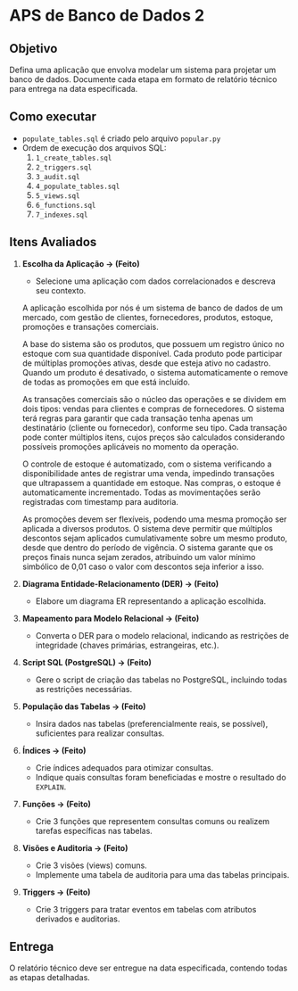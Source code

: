 # APS de Banco de Dados 2

## Objetivo
Defina uma aplicação que envolva modelar um sistema para projetar um banco de dados. Documente cada etapa em formato de relatório técnico para entrega na data especificada.

## Como executar
- `populate_tables.sql` é criado pelo arquivo `popular.py`
- Ordem de execução dos arquivos SQL:
   1. `1_create_tables.sql`
   2. `2_triggers.sql`
   3. `3_audit.sql`
   4. `4_populate_tables.sql`
   5. `5_views.sql`
   6. `6_functions.sql`
   7. `7_indexes.sql`

## Itens Avaliados

1. **Escolha da Aplicação -> (Feito)**  
   - Selecione uma aplicação com dados correlacionados e descreva seu contexto.

   A aplicação escolhida por nós é um sistema de banco de dados de um mercado, com gestão de clientes, fornecedores, produtos, estoque, promoções e transações comerciais.

   A base do sistema são os produtos, que possuem um registro único no estoque com sua quantidade disponível. Cada produto pode participar de múltiplas promoções ativas, desde que esteja ativo no cadastro. Quando um produto é desativado, o sistema automaticamente o remove de todas as promoções em que está incluído.

   As transações comerciais são o núcleo das operações e se dividem em dois tipos: vendas para clientes e compras de fornecedores. O sistema terá regras para garantir que cada transação tenha apenas um destinatário (cliente ou fornecedor), conforme seu tipo. Cada transação pode conter múltiplos itens, cujos preços são calculados considerando possíveis promoções aplicáveis no momento da operação.

   O controle de estoque é automatizado, com o sistema verificando a disponibilidade antes de registrar uma venda, impedindo transações que ultrapassem a quantidade em estoque. Nas compras, o estoque é automaticamente incrementado. Todas as movimentações serão registradas com timestamp para auditoria.

   As promoções devem ser flexíveis, podendo uma mesma promoção ser aplicada a diversos produtos. O sistema deve permitir que múltiplos descontos sejam aplicados cumulativamente sobre um mesmo produto, desde que dentro do período de vigência. O sistema garante que os preços finais nunca sejam zerados, atribuindo um valor mínimo simbólico de 0,01 caso o valor com descontos seja inferior a isso.

2. **Diagrama Entidade-Relacionamento (DER) -> (Feito)**  
   - Elabore um diagrama ER representando a aplicação escolhida.

3. **Mapeamento para Modelo Relacional -> (Feito)**  
   - Converta o DER para o modelo relacional, indicando as restrições de integridade (chaves primárias, estrangeiras, etc.).

4. **Script SQL (PostgreSQL) -> (Feito)**  
   - Gere o script de criação das tabelas no PostgreSQL, incluindo todas as restrições necessárias.

5. **População das Tabelas -> (Feito)**  
   - Insira dados nas tabelas (preferencialmente reais, se possível), suficientes para realizar consultas.

6. **Índices -> (Feito)** 
   - Crie índices adequados para otimizar consultas.  
   - Indique quais consultas foram beneficiadas e mostre o resultado do `EXPLAIN`.

7. **Funções -> (Feito)** 
   - Crie 3 funções que representem consultas comuns ou realizem tarefas específicas nas tabelas.

8. **Visões e Auditoria -> (Feito)** 
   - Crie 3 visões (views) comuns.  
   - Implemente uma tabela de auditoria para uma das tabelas principais.

9. **Triggers -> (Feito)**  
   - Crie 3 triggers para tratar eventos em tabelas com atributos derivados e auditorias.  

## Entrega  
O relatório técnico deve ser entregue na data especificada, contendo todas as etapas detalhadas.
